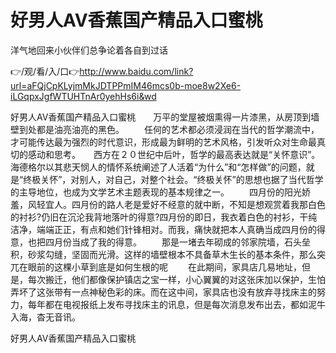 # 好男人AV香蕉国产精品入口蜜桃
洋气地回来小伙伴们总争论着各自到过话

👉/观/看/入/口👉http://www.baidu.com/link?url=aFQjCpKLyjmMkJDTPPmIM46mcs0b-moe8w2Xe6-iLGqpxJgfWTUHTnAr0yehHs6i&wd

好男人AV香蕉国产精品入口蜜桃　　万平的堂屋被烟熏得一片漆黑，从房顶到墙壁到处都是油亮油亮的黑色。
　　任何的艺术都必须浸润在当代的哲学潮流中，才可能传达最为强烈的时代意识，形成最为鲜明的艺术风格，引发听众对生命最真切的感动和思考。　　西方在２０世纪中后叶，哲学的最高表达就是“关怀意识”。海德格尔以其悲天悯人的情怀系统阐述了人活着“为什么”和“怎样做”的问题，就是“终极关怀”，对别人，对自己，对整个社会。“终极关怀”的思想也据了当代哲学的主导地位，也成为文学艺术主题表现的基本规律之一。
　　四月份的阳光娇羞，风轻宜人。四月份的路人老是爱好不经意的就中断，不知是想观赏着我那白色的衬衫?仍旧在沉沦我背地落叶的得意?四月份的即日，我衣着白色的衬衫，干纯洁净，端端正正，有点和她们针锋相对。而我，痛快就把本人真确当成四月份的得意，也把四月份当成了我的得意。
　　那是一堵去年砌成的邻家院墙，石头垒积，砂浆勾缝，坚固而光滑。这样的墙壁根本不具备草木生长的基本条件，那么突兀在眼前的这棵小草到底是如何生根的呢
　　在此期间，家具店几易地址，但是，每次搬迁，他们都像保护镇店之宝一样，小心翼翼的对这张床加以保护，生怕弄坏了这张带有一点神秘色彩的床。而在这中间，家具店也没有放弃寻找床主的努力，每年都在电视报纸上发布寻找床主的讯息，但是每次消息发布出去，都如泥牛入海，杳无音讯。

好男人AV香蕉国产精品入口蜜桃
